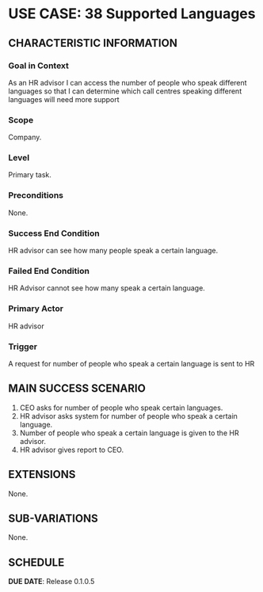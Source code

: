 # USE CASE: 38 Supported Languages

## CHARACTERISTIC INFORMATION

### Goal in Context

As an HR advisor I can access the number of people who speak different languages so that I can determine which call centres speaking different languages will need more support

### Scope

Company.

### Level

Primary task.

### Preconditions

None.

### Success End Condition

HR advisor can see how many people speak a certain language.

### Failed End Condition

HR Advisor cannot see how many speak a certain language.

### Primary Actor

HR advisor

### Trigger

A request for number of people who speak a certain language is sent to HR

## MAIN SUCCESS SCENARIO

1. CEO asks for number of people who speak certain languages.
2. HR advisor asks system for number of people who speak a certain language.
3. Number of people who speak a certain language is given to the HR advisor.
4. HR advisor gives report to CEO.

## EXTENSIONS

None.

## SUB-VARIATIONS

None.

## SCHEDULE

**DUE DATE**: Release 0.1.0.5
